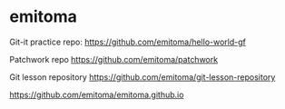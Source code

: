 # emitoma

Git-it practice repo:
<https://github.com/emitoma/hello-world-gf>

Patchwork repo
<https://github.com/emitoma/patchwork>

Git lesson repository
<https://github.com/emitoma/git-lesson-repository>


<https://github.com/emitoma/emitoma.github.io>


